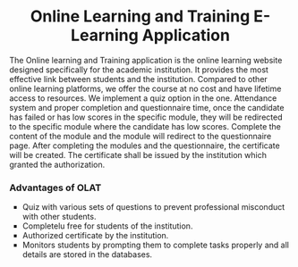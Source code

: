 <h1 style="text-align: center;">Online Learning and Training E-Learning Application</h1>
    <p style="text-align: jutify;">The Online learning and Training application is the online learning website designed specifically
        for the academic institution. It provides the most effective link between students and the
        institution. Compared to other online learning platforms, we offer the course at no cost and have lifetime
        access to resources. We implement a quiz option in the one. Attendance system and proper completion and
        questionnaire time,
        once the candidate has failed or has low scores in the specific module, they will be redirected to the specific
        module where the candidate has low scores. Complete the content of the module and the module will redirect to
        the questionnaire page. After completing the modules and the questionnaire, the certificate will be created. The
        certificate shall be issued by the institution which granted the authorization.</p>
          <h3>Advantages of OLAT</h3>
          <ul type="square">
        <li>Quiz with various sets of questions to prevent professional misconduct with other students.</li>
        <li>Completelu free for students of the institution.</li>
        <li>Authorized certificate by the institution.</li>
        <li>Monitors students by prompting them to complete tasks properly and all details are stored in the databases.
        </li>
    </ul>
